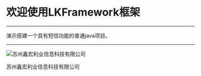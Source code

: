 # 欢迎使用LKFramework框架

------

演示搭建一个具有短信功能的普通java项目。

------
![苏州鑫宏利业信息科技有限公司](https://avatars2.githubusercontent.com/u/30554748?v=4&s=200=400x400)

苏州鑫宏利业信息科技有限公司

